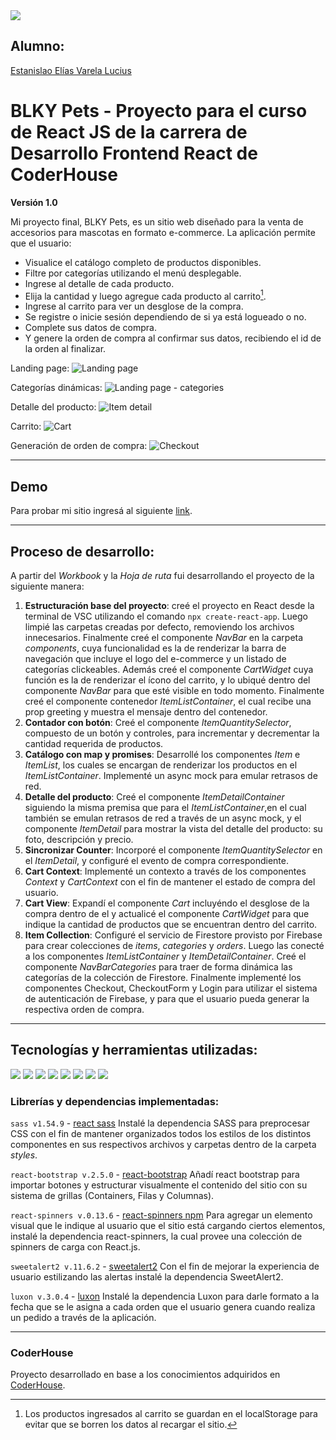 <img src='./src/assets/img/LogoBLKYpng.png'>

## Alumno:  
[Estanislao Elías Varela Lucius](https://github.com/EstanisEVL/)

# BLKY Pets - Proyecto para el curso de React JS de la carrera de Desarrollo Frontend React de CoderHouse
**Versión 1.0**

Mi proyecto final, BLKY Pets, es un sitio web diseñado para la venta de accesorios para mascotas en formato e-commerce. La aplicación permite que el usuario:
- Visualice el catálogo completo de productos disponibles.
- Filtre por categorías utilizando el menú desplegable.
- Ingrese al detalle de cada producto.
- Elija la cantidad y luego agregue cada producto al carrito[^1].
- Ingrese al carrito para ver un desglose de la compra.
- Se registre o inicie sesión dependiendo de si ya está logueado o no.
- Complete sus datos de compra.
- Y genere la orden de compra al confirmar sus datos, recibiendo el id de la orden al finalizar.

[^1]: Los productos ingresados al carrito se guardan en el localStorage para evitar que se borren los datos al recargar el sitio.

Landing page:
![Landing page](./src/assets/img/BLKYPets-LandingPage-Screenshot.png)

Categorías dinámicas:
![Landing page - categories](./src/assets/img/BLKYPets-LandingPage-Screenshot2.png)

Detalle del producto:
![Item detail](./src/assets/img/BLKYPets-ItemDetail-Screenshot.png)

Carrito:
![Cart](./src/assets/img/BLKYPets-Cart-Screenshot.png)

Generación de orden de compra:
![Checkout](./src/assets/img/BLKYPets-Checkout-Screenshot.png)


---

## Demo

Para probar mi sitio ingresá al siguiente [link](https://blkypetsreact.netlify.app/).

---

## Proceso de desarrollo:
A partir del *Workbook* y la *Hoja de ruta* fui desarrollando el proyecto de la siguiente manera:

1. **Estructuración base del proyecto**: creé el proyecto en React desde la terminal de VSC utilizando el comando `npx create-react-app`. Luego limpié las carpetas creadas por defecto, removiendo los archivos innecesarios. Finalmente creé el componente *NavBar* en la carpeta *components*, cuya funcionalidad es la de renderizar la barra de navegación que incluye el logo del e-commerce y un listado de categorías clickeables.
Además creé el componente *CartWidget* cuya función es la de renderizar el ícono del carrito, y lo ubiqué dentro del componente *NavBar* para que esté visible en todo momento.
Finalmente creé el componente contenedor *ItemListContainer*, el cual recibe una prop greeting y muestra el mensaje dentro del contenedor.
2. **Contador con botón**: Creé el componente *ItemQuantitySelector*, compuesto de un botón y controles, para incrementar y decrementar la cantidad requerida de productos.
3. **Catálogo con map y promises**: Desarrollé los componentes *Item* e *ItemList*, los cuales se encargan de renderizar los productos en el *ItemListContainer*. Implementé un async mock para emular retrasos de red.
4. **Detalle del producto**: Creé el componente *ItemDetailContainer* siguiendo la misma premisa que para el *ItemListContainer*,en el cual también se emulan retrasos de red a través de un async mock, y el componente *ItemDetail* para mostrar la vista del detalle del producto: su foto, descripción y precio.
5. **Sincronizar Counter**: Incorporé el componente *ItemQuantitySelector* en el *ItemDetail*, y configuré el evento de compra correspondiente.
6. **Cart Context**: Implementé un contexto a través de los componentes *Context* y *CartContext* con el fin de mantener el estado de compra del usuario.
7. **Cart View**: Expandí el componente *Cart* incluyéndo el desglose de la compra dentro de el y actualicé el componente *CartWidget* para que indique la cantidad de productos que se encuentran dentro del carrito.
8. **Item Collection**: Configuré el servicio de Firestore provisto por Firebase para crear colecciones de *items*, *categories* y *orders*. Luego las conecté a los componentes *ItemListContainer* y *ItemDetailContainer*. Creé el componente *NavBarCategories* para traer de forma dinámica las categorías de la colección de Firestore. Finalmente implementé los componentes Checkout, CheckoutForm y Login para utilizar el sistema de autenticación de Firebase, y para que el usuario pueda generar la respectiva orden de compra.


---

## Tecnologías y herramientas utilizadas:

<img src='src/assets/img/html.png'> <img src='src/assets/img/css.png'> <img src='src/assets/img/javascript.png'> <img src='src/assets/img/react.png'> <img src='src/assets/img/git.png'> <img src='src/assets/img/bootstrap.png'> <img src='src/assets/img/sass.png'> <img src='src/assets/img/npm.png'>


### Librerías y dependencias implementadas:

`sass v1.54.9` - [react sass](https://create-react-app.dev/docs/adding-a-sass-stylesheet/)
Instalé la dependencia SASS para preprocesar CSS con el fin de mantener organizados todos los estilos de los distintos componentes en sus respectivos archivos y carpetas dentro de la carpeta *styles*.

`react-bootstrap v.2.5.0` - [react-bootstrap](https://react-bootstrap.github.io/)
Añadí react bootstrap para importar botones y estructurar visualmente el contenido del sitio con su sistema de grillas (Containers, Filas y Columnas).

`react-spinners v.0.13.6` - [react-spinners npm](https://www.npmjs.com/package/react-spinners)
Para agregar un elemento visual que le indique al usuario que el sitio está cargando ciertos elementos, instalé la dependencia react-spinners, la cual provee una colección de spinners de carga con React.js.

`sweetalert2 v.11.6.2` - [sweetalert2](https://github.com/sweetalert2/sweetalert2-react-content)
Con el fin de mejorar la experiencia de usuario estilizando las alertas instalé la dependencia SweetAlert2.

`luxon v.3.0.4` - [luxon](https://moment.github.io/luxon/#/?id=luxon)
Instalé la dependencia Luxon para darle formato a la fecha que se le asigna a cada orden que el usuario genera cuando realiza un pedido a través de la aplicación.

---

### CoderHouse
Proyecto desarrollado en base a los conocimientos adquiridos en [CoderHouse](https://www.coderhouse.com/).